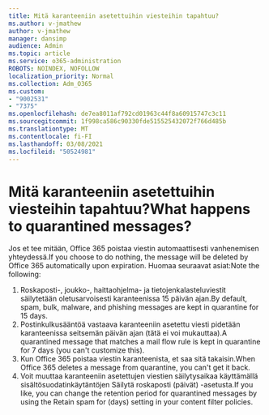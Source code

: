 ```yaml
---
title: Mitä karanteeniin asetettuihin viesteihin tapahtuu?
ms.author: v-jmathew
author: v-jmathew
manager: dansimp
audience: Admin
ms.topic: article
ms.service: o365-administration
ROBOTS: NOINDEX, NOFOLLOW
localization_priority: Normal
ms.collection: Adm_O365
ms.custom:
- "9002531"
- "7375"
ms.openlocfilehash: de7ea8011af792cd01963c44f8a60915747c3c11
ms.sourcegitcommit: 1f998ca586c90330fde515525432072f766d485b
ms.translationtype: MT
ms.contentlocale: fi-FI
ms.lasthandoff: 03/08/2021
ms.locfileid: "50524981"
---
```

# <a name="what-happens-to-quarantined-messages"></a><span data-ttu-id="94311-102">Mitä karanteeniin asetettuihin viesteihin tapahtuu?</span><span class="sxs-lookup"><span data-stu-id="94311-102">What happens to quarantined messages?</span></span>

<span data-ttu-id="94311-103">Jos et tee mitään, Office 365 poistaa viestin automaattisesti vanhenemisen yhteydessä.</span><span class="sxs-lookup"><span data-stu-id="94311-103">If you choose to do nothing, the message will be deleted by Office 365 automatically upon expiration.</span></span> <span data-ttu-id="94311-104">Huomaa seuraavat asiat:</span><span class="sxs-lookup"><span data-stu-id="94311-104">Note the following:</span></span>

1. <span data-ttu-id="94311-105">Roskaposti-, joukko-, haittaohjelma- ja tietojenkalasteluviestit säilytetään oletusarvoisesti karanteenissa 15 päivän ajan.</span><span class="sxs-lookup"><span data-stu-id="94311-105">By default, spam, bulk, malware, and phishing messages are kept in quarantine for 15 days.</span></span>
2. <span data-ttu-id="94311-106">Postinkulkusääntöä vastaava karanteeniin asetettu viesti pidetään karanteenissa seitsemän päivän ajan (tätä ei voi mukauttaa).</span><span class="sxs-lookup"><span data-stu-id="94311-106">A quarantined message that matches a mail flow rule is kept in quarantine for 7 days (you can't customize this).</span></span>
3. <span data-ttu-id="94311-107">Kun Office 365 poistaa viestin karanteenista, et saa sitä takaisin.</span><span class="sxs-lookup"><span data-stu-id="94311-107">When Office 365 deletes a message from quarantine, you can't get it back.</span></span>
4. <span data-ttu-id="94311-108">Voit muuttaa karanteeniin asetettujen viestien säilytysaikaa käyttämällä sisältösuodatinkäytäntöjen Säilytä roskaposti (päivät) -asetusta.</span><span class="sxs-lookup"><span data-stu-id="94311-108">If you like, you can change the retention period for quarantined messages by using the Retain spam for (days) setting in your content filter policies.</span></span>
